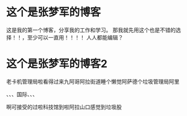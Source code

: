 # 这个是张梦军的博客
这是我的第一个博客，分享我的工作和学习。
那我就先用这个也是不错的选择！！，至少可以一直用！！！！
人人都能编辑？
# 这个是张梦军的博客2
  老卡机管理局啦看得过来九阿哥阿拉街道睡个懒觉阿萨德个垃圾管理局阿里

、、、国际、、、

啊可接受的过啦科技馆到啦阿拉山口感觉到垃圾股
